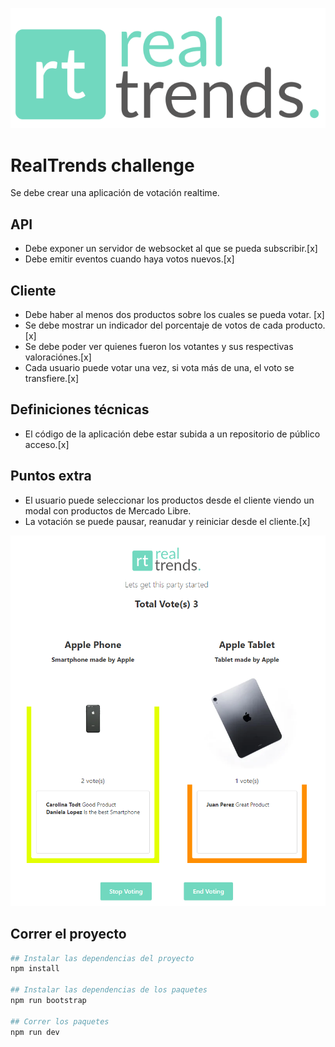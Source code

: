 ![RealTrends](./logo.svg "RealTrends")

# RealTrends challenge
Se debe crear una aplicación de votación realtime.

## API
* Debe exponer un servidor de websocket al que se pueda subscribir.[x]
* Debe emitir eventos cuando haya votos nuevos.[x]

## Cliente
* Debe haber al menos dos productos sobre los cuales se pueda votar. [x]
* Se debe mostrar un indicador del porcentaje de votos de cada producto.[x]
* Se debe poder ver quienes fueron los votantes y sus respectivas valoraciónes.[x]
* Cada usuario puede votar una vez, si vota más de una, el voto se transfiere.[x]

## Definiciones técnicas
* El código de la aplicación debe estar subida a un repositorio de público acceso.[x]

## Puntos extra
* El usuario puede seleccionar los productos desde el cliente viendo un modal con productos de Mercado Libre.
* La votación se puede pausar, reanudar y reiniciar desde el cliente.[x]

![Spec](./spec.png)

## Correr el proyecto
```bash
## Instalar las dependencias del proyecto
npm install

## Instalar las dependencias de los paquetes
npm run bootstrap

## Correr los paquetes
npm run dev
```